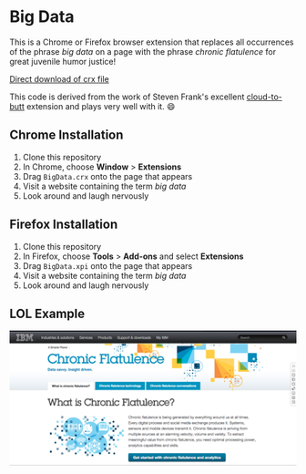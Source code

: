 # Big Data

This is a Chrome or Firefox browser extension that replaces all occurrences 
of the phrase *big data* on a page with the phrase *chronic flatulence* for
great juvenile humor justice!

[Direct download of crx file](https://github.com/brianshumate/chronic-flatulence/blob/master/ChronicFlatulence.crx?raw=true)

This code is derived from the work of Steven Frank's excellent
[cloud-to-butt](https://github.com/panicsteve/cloud-to-butt) extension and
plays very well with it. :smile:

## Chrome Installation

1. Clone this repository
2. In Chrome, choose **Window** > **Extensions**
3. Drag `BigData.crx` onto the page that appears
4. Visit a website containing the term *big data*
5. Look around and laugh nervously

## Firefox Installation

1. Clone this repository
2. In Firefox, choose **Tools** > **Add-ons** and select **Extensions**
3. Drag `BigData.xpi` onto the page that appears
4. Visit a website containing the term *big data*
5. Look around and laugh nervously

## LOL Example

![](https://raw.githubusercontent.com/brianshumate/big-data/master/share/screen-shot.png)
